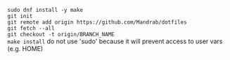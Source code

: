 `sudo dnf install -y make`<br>
`git init`<br>
`git remote add origin https://github.com/Mandrab/dotfiles`<br>
`git fetch --all`<br>
`git checkout -t origin/BRANCH_NAME`<br>
`make install` do not use 'sudo' because it will prevent access to user vars (e.g. HOME)
